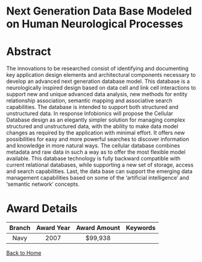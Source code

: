 
Next Generation Data Base Modeled on Human Neurological Processes
=================================================================

# Abstract


The innovations to be researched consist of identifying and documenting key application design elements and architectural components necessary to develop an advanced next generation database model. This database is a neurologically inspired design based on data cell and link cell interactions to support new and unique advanced data analysis, new methods for entity relationship association, semantic mapping and associative search capabilities. The database is intended to support both structured and unstructured data. In response Infobionics will propose the Cellular Database design as an elegantly simpler solution for managing complex structured and unstructured data, with the ability to make data model changes as required by the application with minimal effort. It offers new possibilities for easy and more powerful searches to discover information and knowledge in more natural ways. The cellular database combines metadata and raw data in such a way as to offer the most flexible model available. This database technology is fully backward compatible with current relational databases, while supporting a new set of storage, access and search capabilities. Last, the data base can support the emerging data management capabilities based on some of the ‘artificial intelligence’ and ‘semantic network’ concepts.  

# Award Details

|Branch|Award Year|Award Amount|Keywords|
| :---: | :---: | :---: | :---: |
|Navy|2007|$99,938||
  
  


[Back to Home](https://github.com/chrischow/dod_sbir_awards/DJ/#1874)